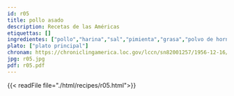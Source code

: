 ```yaml
---
id: r05
title: pollo asado 
description: Recetas de las Américas
etiquettas: []
ingredientes: ["pollo","harina","sal","pimienta","grasa","polvo de hornear","huevo","leche","mantequilla"]
plato: ["plato principal"]
chronam: https://chroniclingamerica.loc.gov/lccn/sn82001257/1956-12-16/ed-1/seq-5/
jpg: r05.jpg
pdf: r05.pdf
---
```


{{< readFile file="./html/recipes/r05.html">}}